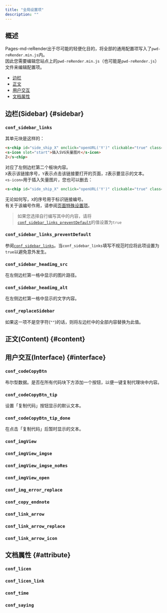 ```yaml
---
title: "全局设置项"
description: ""
---
```


## 概述
Pages-md-reRender出于尽可能的轻便化目的，将全部的通用配置项写入了`pwd-reRender.min.js`内。<br>
因此您需要编辑您站点上的`pwd-reRender.min.js`（也可能是`pwd-reRender.js`）文件来编辑配置项。

- [边栏](#sidebar)
- [正文](#content)
- [用户交互](#interface)
- [文档属性](#attribute)

## 边栏(Sidebar) {#sidebar}
### `conf_sidebar_links`
其单元块是这样的：
```html
<s-chip id="side_ship_X" onclick="openURL('Y')" clickable="true" class="sidebar_btn">
<s-icon slot="start">插入SVG矢量图片</s-icon>
Z</s-chip>
```

对应了左侧边栏第二个板块内容。<br>
`X`表示该链接序号，`Y`表示点击该链接要打开的页面，`Z`表示要显示的文本。<br>
`<s-icon>`用于插入矢量图片，您也可以删去：
```html
<s-chip id="side_ship_X" onclick="openURL('Y')" clickable="true" class="sidebar_btn">Z</s-chip>
```

无论如何写，`X`的序号用于标识链接编号。<br>
有关于该编号作用，请参阅[页面特殊设置项](./page-conf)。<br>

> 如果您选择自行编写其中的内容，请将[`conf_sidebar_links_preventDefault`](conf_sidebar_links_preventDefault)的值设置为`true`
### `conf_sidebar_links_preventDefault`
参阅[`conf_sidebar_links`](#conf_sidebar_links)。当`conf_sidebar_links`填写不规范时应将此项设置为`true`以避免意外发生。
### `conf_sidebar_headimg_src`
在左侧边栏第一格中显示的图片路径。
### `conf_sidebar_headimg_alt`
在左侧边栏第一格中显示的文字内容。
### `conf_replaceSidebar`
如果这一项不是空字符(`""`)的话，则将左边栏中的全部内容替换为此值。
## 正文(Content) {#content}

## 用户交互(Interface) {#interface}
### `conf_codeCopyBtn`
布尔型数据。是否在所有代码块下方添加一个按钮，以便一键复制代理块中内容。
### `conf_codeCopyBtn_tip`
设置「复制代码」按钮显示的默认文本。
### `conf_codeCopyBtn_tip_done`
在点击「复制代码」后暂时显示的文本。
### `conf_imgView`
### `conf_imgView_imgse`
### `conf_imgView_imgse_noRes`
### `conf_imgView_open`
### `conf_img_error_replace`
### `conf_copy_endnote`
### `conf_link_arrow`
### `conf_link_arrow_replace`
### `conf_link_arrow_icon`
## 文档属性 {#attribute}
### `conf_licen`
### `conf_licen_link`
### `conf_time`
### `conf_saying`

<script src="https://unpkg.com/sober@0.4.2/dist/sober.min.js"></script><script src="https://kdxiaoyi.top/Pages-md-reRender/res/pmdrr.js"></script>
